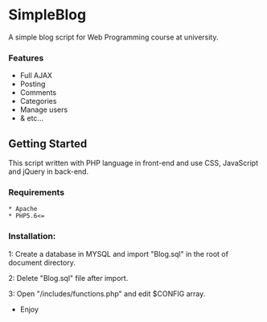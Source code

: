 # SimpleBlog
A simple blog script for Web Programming course at university.

### Features
* Full AJAX
* Posting
* Comments
* Categories
* Manage users
* & etc...

## Getting Started
This script written with PHP language in front-end and use CSS, JavaScript and jQuery in back-end.

### Requirements
```
* Apache
* PHP5.6<=
```

### Installation:
1: Create a database in MYSQL and import "Blog.sql" in the root of document directory.

2: Delete "Blog.sql" file after import.

3: Open "/includes/functions.php" and edit $CONFIG array.

* Enjoy
